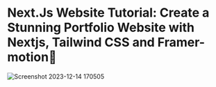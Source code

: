  # Next.Js Website Tutorial: Create a Stunning Portfolio Website with Nextjs, Tailwind CSS and Framer-motion🌟
 
![Screenshot 2023-12-14 170505](https://github.com/TruongTanNghia/Build-My-Profile-NextJs/assets/92427686/7391213c-44e1-406a-bf6e-50683c0b12e1) 
  

